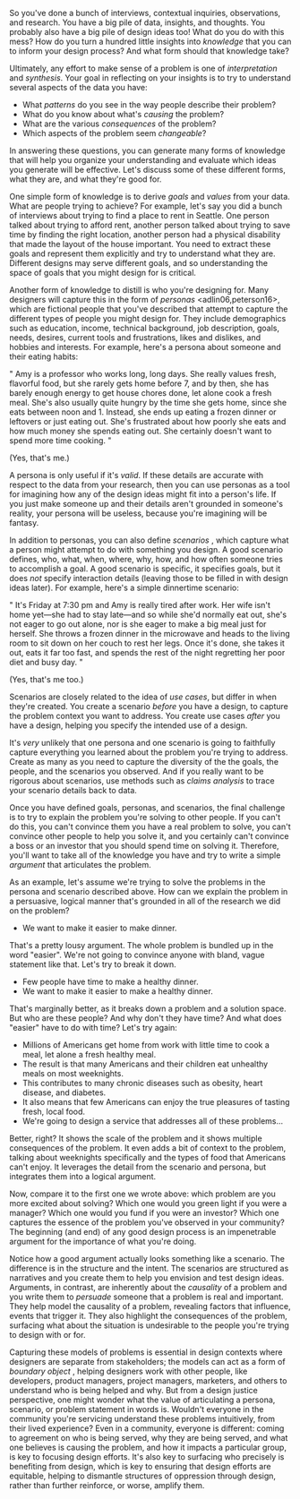 So you've done a bunch of interviews, contextual inquiries, observations, and research. You have a big pile of data, insights, and thoughts. You probably also have a big pile of design ideas too! What do you do with this mess? How do you turn a hundred little insights into _knowledge_ that you can to inform your design process? And what form should that knowledge take?

Ultimately, any effort to make sense of a problem is one of *interpretation* and *synthesis*. Your goal in reflecting on your insights is to try to understand several aspects of the data you have:

* What *patterns* do you see in the way people describe their problem?
* What do you know about what's *causing* the problem?
* What are the various *consequences* of the problem?
* Which aspects of the problem seem *changeable*?

In answering these questions, you can generate many forms of knowledge that will help you organize your understanding and evaluate which ideas you generate will be effective. 
Let's discuss some of these different forms, what they are, and what they're good for.

One simple form of knowledge is to derive *goals* and *values* from your data. What are people trying to achieve? For example, let's say you did a bunch of interviews about trying to find a place to rent in Seattle. One person talked about trying to afford rent, another person talked about trying to save time by finding the right location, another person had a physical disability that made the layout of the house important. You need to extract these goals and represent them explicitly and try to understand what they are. Different designs may serve different goals, and so understanding the space of goals that you might design for is critical.

Another form of knowledge to distill is who you're designing for. Many designers will capture this in the form of *personas* <adlin06,peterson16>, which are fictional people that you've described that attempt to capture the different types of people you might design for. 
They include demographics such as education, income, technical background, job description, goals, needs, desires, current tools and frustrations, likes and dislikes, and hobbies and interests. 
For example, here's a persona about someone and their eating habits:

"
Amy is a professor who works long, long days. She really values fresh, flavorful food, but she rarely gets home before 7, and by then, she has barely enough energy to get house chores done, let alone cook a fresh meal. She's also usually quite hungry by the time she gets home, since she eats between noon and 1. Instead, she ends up eating a frozen dinner or leftovers or just eating out. She's frustrated about how poorly she eats and how much money she spends eating out. She certainly doesn't want to spend more time cooking.
"

(Yes, that's me.)		

A persona is only useful if it's *valid*. If these details are accurate with respect to the data from your research, then you can use personas as a tool for imagining how any of the design ideas might fit into a person's life. If you just make someone up and their details aren't grounded in someone's reality, your persona will be useless, because you're imagining will be fantasy.

In addition to personas, you can also define *scenarios* <boedker00>, which capture what a person might attempt to do with something you design. A good scenario defines, who, what, when, where, why, how, and how often someone tries to accomplish a goal. A good scenario is specific, it specifies goals, but it does _not_ specify interaction details (leaving those to be filled in with design ideas later). 
For example, here's a simple dinnertime scenario:

"
It's Friday at 7:30 pm and Amy is really tired after work. Her wife isn't home yet&mdash;she had to stay late&mdash;and so while she'd normally eat out, she's not eager to go out alone, nor is she eager to make a big meal just for herself. She throws a frozen dinner in the microwave and heads to the living room to sit down on her couch to rest her legs. Once it's done, she takes it out, eats it far too fast, and spends the rest of the night regretting her poor diet and busy day.
"

(Yes, that's me too.)

Scenarios are closely related to the idea of *use cases*, but differ in when they're created. You create a scenario _before_ you have a design, to capture the problem context you want to address. 
You create use cases _after_ you have a design, helping you specify the intended use of a design.

It's _very_ unlikely that one persona and one scenario is going to faithfully capture everything you learned about the problem you're trying to address. Create as many as you need to capture the diversity of the the goals, the people, and the scenarios you observed. And if you really want to be rigorous about scenarios, use methods such as *claims analysis* <carroll92> to trace your scenario details back to data.

Once you have defined goals, personas, and scenarios, the final challenge is to try to explain the problem you're solving to other people. If you can't do this, you can't convince them you have a real problem to solve, you can't convince other people to help you solve it, and you certainly can't convince a boss or an investor that you should spend time on solving it. Therefore, you'll want to take all of the knowledge you have and try to write a simple *argument* that articulates the problem.

As an example, let's assume we're trying to solve the problems in the persona and scenario described above. How can we explain the problem in a persuasive, logical manner that's grounded in all of the research we did on the problem?

* We want to make it easier to make dinner.
		
That's a pretty lousy argument. The whole problem is bundled up in the word "easier". We're not going to convince anyone with bland, vague statement like that. Let's try to break it down.

* Few people have time to make a healthy dinner.
* We want to make it easier to make a healthy dinner.

That's marginally better, as it breaks down a problem and a solution space. But who are these people? 
And why don't they have time? And what does "easier" have to do with time? Let's try again:

* Millions of Americans get home from work with little time to cook a meal, let alone a fresh healthy meal.
* The result is that many Americans and their children eat unhealthy meals on most weeknights.
* This contributes to many chronic diseases such as obesity, heart disease, and diabetes.
* It also means that few Americans can enjoy the true pleasures of tasting fresh, local food.
* We're going to design a service that addresses all of these problems...

Better, right? It shows the scale of the problem and it shows multiple consequences of the problem. It even adds a bit of context to the problem, talking about weeknights specifically and the types of food that Americans can't enjoy. It leverages the detail from the scenario and persona, but integrates them into a logical argument.

Now, compare it to the first one we wrote above: which problem are you more excited about solving? Which one would you green light if you were a manager? Which one would you fund if you were an investor? Which one captures the essence of the problem you've observed in your community? The beginning (and end) of any good design process is an impenetrable argument for the importance of what you're doing.

Notice how a good argument actually looks something like a scenario. The difference is in the structure and the intent. The scenarios are structured as narratives and you create them to help you envision and test design ideas. Arguments, in contrast, are inherently about the _causality_ of a problem and you write them to _persuade_ someone that a problem is real and important. They help model the causality of a problem, revealing factors that influence, events that trigger it. They also highlight the consequences of the problem, surfacing what about the situation is undesirable to the people you're trying to design with or for.

Capturing these models of problems is essential in design contexts where designers are separate from stakeholders; the models can act as a form of *boundary object* <barret10>, helping designers work with other people, like developers, product managers, project managers, marketers, and others to understand who is being helped and why. But from a design justice perspective, one might wonder what the value of articulating a persona, scenario, or problem statement in words is. Wouldn't everyone in the community you're servicing understand these problems intuitively, from their lived experience? Even in a community, everyone is different: coming to agreement on who is being served, why they are being served, and what one believes is causing the problem, and how it impacts a particular group, is key to focusing design efforts.
It's also key to surfacing who precisely is benefiting from design, which is key to ensuring that design efforts are equitable, helping to dismantle structures of oppression through design, rather than further reinforce, or worse, amplify them.